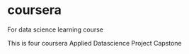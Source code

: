 # coursera
For data science learning course

This is four coursera Applied Datascience Project Capstone

